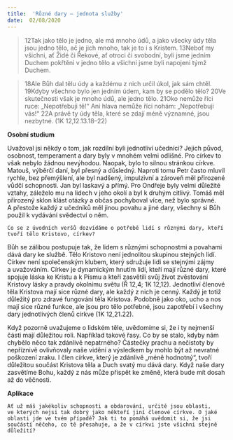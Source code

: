 ```yaml
---
title:  'Různé dary – jednota služby'
date:  02/08/2020
---
```


> <p></p>
> 12Tak jako tělo je jedno, ale má mnoho údů, a jako všecky údy těla jsou jedno tělo, ač je jich mnoho, tak je to i s Kristem. 13Neboť my všichni, ať Židé či Řekové, ať otroci či svobodní, byli jsme jedním Duchem pokřtěni v jedno tělo a všichni jsme byli napojeni týmž Duchem.

> <p></p>
> 18Ale Bůh dal tělu údy a každému z nich určil úkol, jak sám chtěl. 19Kdyby všechno bylo jen jedním údem, kam by se podělo tělo? 20Ve skutečnosti však je mnoho údů, ale jedno tělo. 21Oko nemůže říci ruce: „Nepotřebuji tě!“ Ani hlava nemůže říci nohám: „Nepotřebuji vás!“ 22A právě ty údy těla, které se zdají méně významné, jsou nezbytné. (1K 12,12.13.18–22)

**Osobní studium**

Uvažoval jsi někdy o tom, jak rozdílní byli jednotliví učedníci? Jejich původ, osobnost, temperament a dary byly v mnohém velmi odlišné. Pro církev to však nebylo žádnou nevýhodou. Naopak, bylo to silnou stránkou církve. Matouš, výběrčí daní, byl přesný a důsledný. Naproti tomu Petr často mluvil rychle, bez přemýšlení, ale byl nadšený, impulzivní a zároveň měl přirozené vůdčí schopnosti. Jan byl laskavý a přímý. Pro Ondřeje byly velmi důležité vztahy, záleželo mu na lidech v jeho okolí a byl k druhým citlivý. Tomáš měl přirozený sklon klást otázky a občas pochyboval více, než bylo správné. A přestože každý z učedníků měl jinou povahu a jiné dary, všechny si Bůh použil k vydávání svědectví o něm.

`Co se z úvodních veršů dozvídáme o potřebě lidí s různými dary, kteří tvoří tělo Kristovo, církev?`

Bůh se zálibou postupuje tak, že lidem s různými schopnostmi a povahami dává dary ke službě. Tělo Kristovo není jednolitou skupinou stejných lidí. Církev není společenským klubem, který sdružuje lidi se stejnými zájmy a uvažováním. Církev je dynamickým hnutím lidí, kteří mají různé dary, které spojuje láska ke Kristu a k Písmu a kteří zasvětili svůj život zvěstování Kristovy lásky a pravdy okolnímu světu (Ř 12,4; 1K 12,12). Jednotliví členové těla Kristova mají sice různé dary, ale každý z nich je cenný. Každý je totiž důležitý pro zdravé fungování těla Kristova. Podobně jako oko, ucho a nos mají sice různé funkce, ale jsou pro tělo potřebné, jsou zapotřebí i všechny dary jednotlivých členů církve (1K 12,21.22).

Když pozorně uvažujeme o lidském těle, uvědomíme si, že i ty nejmenší části mají důležitou roli. Například takové řasy. Co by se stalo, kdyby nám chybělo něco tak zdánlivě nepatrného? Částečky prachu a nečistoty by nepříznivě ovlivňovaly naše vidění a výsledkem by mohlo být až nevratné poškození zraku. I člen církve, který je zdánlivě „méně hodnotný“, tvoří důležitou součást Kristova těla a Duch svatý mu dává dary. Když naše dary zasvětíme Bohu, každý z nás může přispět ke změně, která bude mít dosah až do věčnosti.

**Aplikace**

`Ať už máš jakékoliv schopnosti a obdarování, určitě jsou oblasti, ve kterých nejsi tak dobrý jako někteří jiní členové církve. O jaké oblasti jde ve tvém případě? Jak ti to pomáhá uvědomit si, že jsi součástí něčeho, co tě přesahuje, a že v církvi jste všichni stejně důležití?`